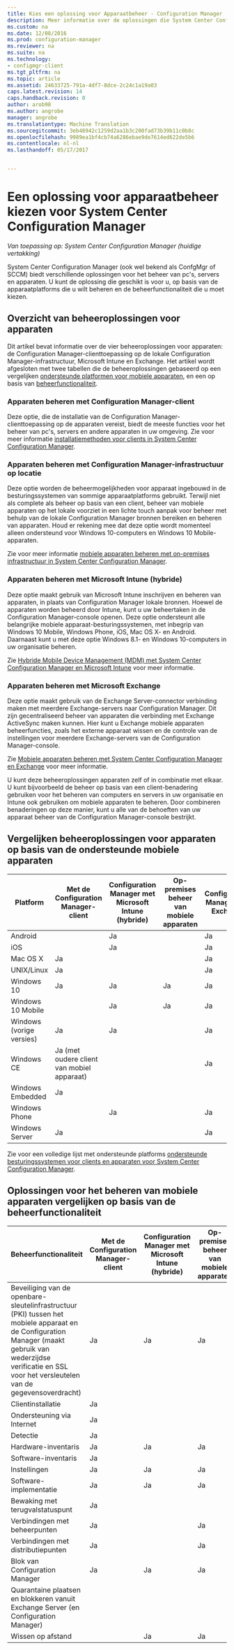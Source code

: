 ```yaml
---
title: Kies een oplossing voor Apparaatbeheer - Configuration Manager | Microsoft-documenten
description: Meer informatie over de oplossingen die System Center Configuration Manager biedt voor het beheer van pc&quot;s, servers en apparaten.
ms.custom: na
ms.date: 12/08/2016
ms.prod: configuration-manager
ms.reviewer: na
ms.suite: na
ms.technology:
- configmgr-client
ms.tgt_pltfrm: na
ms.topic: article
ms.assetid: 24633725-791a-4df7-8dce-2c24c1a19a03
caps.latest.revision: 14
caps.handback.revision: 0
author: arob98
ms.author: angrobe
manager: angrobe
ms.translationtype: Machine Translation
ms.sourcegitcommit: 3eb48942c1259d2aa1b3c200fad73b39b11c0b8c
ms.openlocfilehash: 9989ea1bf4cb74a6286ebae9de7614ed622de5b6
ms.contentlocale: nl-nl
ms.lasthandoff: 05/17/2017


---
```

# <a name="choose-a-device-management-solution-for-system-center-configuration-manager"></a>Een oplossing voor apparaatbeheer kiezen voor System Center Configuration Manager

*Van toepassing op: System Center Configuration Manager (huidige vertakking)*

System Center Configuration Manager (ook wel bekend als ConfgMgr of SCCM) biedt verschillende oplossingen voor het beheer van pc's, servers en apparaten. U kunt de oplossing die geschikt is voor u, op basis van de apparaatplatforms die u wilt beheren en de beheerfunctionaliteit die u moet kiezen.  


##  <a name="overview-of-device-management-solutions"></a>Overzicht van beheeroplossingen voor apparaten  
 Dit artikel bevat informatie over de vier beheeroplossingen voor apparaten: de Configuration Manager-clienttoepassing op de lokale Configuration Manager-infrastructuur, Microsoft Intune en Exchange. Het artikel wordt afgesloten met twee tabellen die de beheeroplossingen gebaseerd op een vergelijken [ondersteunde platformen voor mobiele apparaten](#compare-device-management-solutions-based-on-supported-mobile-device-platforms), en een op basis van [beheerfunctionaliteit](#compare-mobile-device-management-solutions-based-on-management-functionality).


###  <a name="manage-devices-with-the-configuration-manager-client"></a>Apparaten beheren met Configuration Manager-client  

Deze optie, die de installatie van de Configuration Manager-clienttoepassing op de apparaten vereist, biedt de meeste functies voor het beheer van pc's, servers en andere apparaten in uw omgeving. Zie voor meer informatie [installatiemethoden voor clients in System Center Configuration Manager](/sccm/core/clients/deploy/plan/client-installation-methods).  

###  <a name="manage-devices-with-on-premises-configuration-manager-infrastructure"></a>Apparaten beheren met Configuration Manager-infrastructuur op locatie  

Deze optie worden de beheermogelijkheden voor apparaat ingebouwd in de besturingssystemen van sommige apparaatplatforms gebruikt. Terwijl niet als complete als beheer op basis van een client, beheer van mobiele apparaten op het lokale voorziet in een lichte touch aanpak voor beheer met behulp van de lokale Configuration Manager bronnen bereiken en beheren van apparaten. Houd er rekening mee dat deze optie wordt momenteel alleen ondersteund voor Windows 10-computers en Windows 10 Mobile-apparaten.  

Zie voor meer informatie [mobiele apparaten beheren met on-premises infrastructuur in System Center Configuration Manager](../../mdm/understand/manage-mobile-devices-with-on-premises-infrastructure.md).  

###  <a name="manage-devices-with-microsoft-intune-hybrid"></a>Apparaten beheren met Microsoft Intune (hybride)  

Deze optie maakt gebruik van Microsoft Intune inschrijven en beheren van apparaten, in plaats van Configuration Manager lokale bronnen. Hoewel de apparaten worden beheerd door Intune, kunt u uw beheertaken in de Configuration Manager-console openen. Deze optie ondersteunt alle belangrijke mobiele apparaat-besturingssystemen, met inbegrip van Windows 10 Mobile, Windows Phone, iOS, Mac OS X- en Android. Daarnaast kunt u met deze optie Windows 8.1- en Windows 10-computers in uw organisatie beheren.  

Zie [Hybride Mobile Device Management (MDM) met System Center Configuration Manager en Microsoft Intune](../../mdm/understand/hybrid-mobile-device-management.md) voor meer informatie.  

###  <a name="manage-devices-with-microsoft-exchange"></a>Apparaten beheren met Microsoft Exchange  

Deze optie maakt gebruik van de Exchange Server-connector verbinding maken met meerdere Exchange-servers naar Configuration Manager. Dit zijn gecentraliseerd beheer van apparaten die verbinding met Exchange ActiveSync maken kunnen. Hier kunt u Exchange mobiele apparaten beheerfuncties, zoals het externe apparaat wissen en de controle van de instellingen voor meerdere Exchange-servers van de Configuration Manager-console.  

Zie [Mobiele apparaten beheren met System Center Configuration Manager en Exchange](../../mdm/deploy-use/manage-mobile-devices-with-exchange-activesync.md) voor meer informatie.  

U kunt deze beheeroplossingen apparaten zelf of in combinatie met elkaar. U kunt bijvoorbeeld de beheer op basis van een client-benadering gebruiken voor het beheren van computers en servers in uw organisatie en Intune ook gebruiken om mobiele apparaten te beheren. Door combineren benaderingen op deze manier, kunt u alle van de behoeften van uw apparaat beheer van de Configuration Manager-console bestrijkt.  

## <a name="compare-device-management-solutions-based-on-supported-mobile-device-platforms"></a>Vergelijken beheeroplossingen voor apparaten op basis van de ondersteunde mobiele apparaten  

|Platform|Met de Configuration Manager-client|Configuration Manager met Microsoft Intune (hybride)|Op\-premises beheer van mobiele apparaten|Configuration Manager met Exchange|  
|--------------|-------------------------------------------|-------------------------------------------------------------------|-------------------------------|-----------------------------------------|  
|Android||Ja||Ja|  
|iOS||Ja||Ja|  
|Mac OS X|Ja|||Ja|  
|UNIX/Linux|Ja|||Ja|  
|Windows 10|Ja|Ja|Ja|Ja|  
|Windows 10 Mobile||Ja|Ja|Ja|  
|Windows (vorige versies)|Ja|Ja||Ja|  
|Windows CE|Ja (met oudere client van mobiel apparaat)|||Ja|  
|Windows Embedded|Ja||||  
|Windows Phone||Ja||Ja|  
|Windows Server|Ja|||Ja|  

 Zie voor een volledige lijst met ondersteunde platforms [ondersteunde besturingssystemen voor clients en apparaten voor System Center Configuration Manager](configs\supported-operating-systems-for-clients-and-devices.md).

##  <a name="bkmk_comp2"></a> Oplossingen voor het beheren van mobiele apparaten vergelijken op basis van de beheerfunctionaliteit  

|Beheerfunctionaliteit|Met de Configuration Manager-client|Configuration Manager met Microsoft Intune (hybride)|Op\-premises beheer van mobiele apparaten|Configuration Manager met Exchange|  
|------------------------------|-------------------------------------------|-------------------------------------------------------------------|-------------------------------|-----------------------------------------|  
|Beveiliging van de openbare-sleutelinfrastructuur (PKI) tussen het mobiele apparaat en de Configuration Manager (maakt gebruik van wederzijdse verificatie en SSL voor het versleutelen van de gegevensoverdracht)|Ja|Ja|Ja||  
|Clientinstallatie|Ja||||  
|Ondersteuning via Internet|Ja||||  
|Detectie|Ja|||Ja|  
|Hardware-inventaris|Ja|Ja|Ja|Ja|  
|Software-inventaris|Ja|||Ja|  
|Instellingen|Ja|Ja|Ja|Ja|  
|Software-implementatie|Ja|Ja|Ja||  
|Bewaking met terugvalstatuspunt|Ja||||  
|Verbindingen met beheerpunten|Ja||Ja||  
|Verbindingen met distributiepunten|Ja||Ja||  
|Blok van Configuration Manager|Ja|Ja|Ja||  
|Quarantaine plaatsen en blokkeren vanuit Exchange Server (en Configuration Manager)||||Ja|  
|Wissen op afstand| |Ja|Ja|Ja|  

